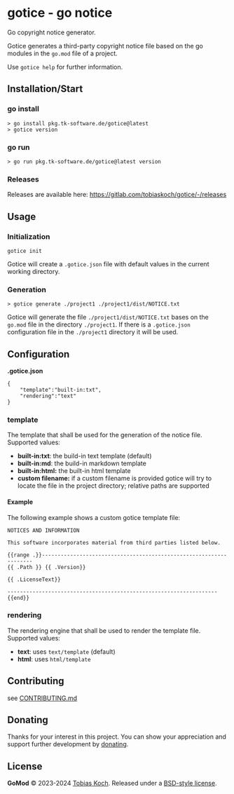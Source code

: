 # gotice - go notice
Go copyright notice generator.

Gotice generates a third-party copyright notice file based on the go modules in the `go.mod` file of a project.

Use `gotice help` for further information.

## Installation/Start

### go install

```
> go install pkg.tk-software.de/gotice@latest
> gotice version
```

### go run

```
> go run pkg.tk-software.de/gotice@latest version
```

### Releases
Releases are available here: https://gitlab.com/tobiaskoch/gotice/-/releases

## Usage

### Initialization
```
gotice init
```

Gotice will create a `.gotice.json` file with default values in the current working directory.

### Generation
```
> gotice generate ./project1 ./project1/dist/NOTICE.txt
```

Gotice will generate the file `./project1/dist/NOTICE.txt` bases on the `go.mod` file in the directory `./project1`.
If there is a `.gotice.json` configuration file in the `./project1` directory it will be used.

## Configuration

**.gotice.json**

```
{
    "template":"built-in:txt",
    "rendering":"text"
}
```

### template
The template that shall be used for the generation of the notice file.
Supported values:

- **built-in:txt**: the build-in text template (default)
- **built-in:md**: the build-in markdown template
- **built-in:html:** the built-in html template
- **custom filename:** if a custom filename is provided gotice will try to locate the file in the project directory; relative paths are supported

#### Example
The following example shows a custom gotice template file:

```
NOTICES AND INFORMATION

This software incorporates material from third parties listed below.

{{range .}}-------------------------------------------------------------------
{{ .Path }} {{ .Version}}

{{ .LicenseText}}

-------------------------------------------------------------------
{{end}}
```

### rendering
The rendering engine that shall be used to render the template file.
Supported values:

- **text**: uses  `text/template` (default)
- **html**: uses `html/template`

## Contributing
see [CONTRIBUTING.md](CONTRIBUTING.md)

## Donating
Thanks for your interest in this project. You can show your appreciation and support further development by [donating](https://www.tk-software.de/donate).

## License
**GoMod** © 2023-2024 [Tobias Koch](https://www.tk-software.de). Released under a [BSD-style license](https://gitlab.com/tobiaskoch/gomod/-/blob/main/LICENSE).
